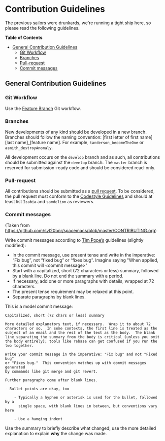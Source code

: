 # Contribution Guidelines

The previous sailors were drunkards, we're running a tight ship here, so please
read the following guidelines.

<!-- markdown-toc start - Don't edit this section. Run M-x markdown-toc-generate-toc again -->
**Table of Contents**

- [General Contribution Guidelines](#general-contribution-guidelines)
    - [Git Workflow](#git-workflow)
    - [Branches](#branches)
    - [Pull-request](#pull-request)
    - [Commit messages](#commit-messages)

<!-- markdown-toc end -->


## General Contribution Guidelines

### Git Workflow
Use the [Feature Branch](https://www.atlassian.com/git/tutorials/comparing-workflows/feature-branch-workflow) Git workflow.

### Branches

New developments of any kind should be developed in a new branch. Branches should
follow the naming convention: [first letter of first name][last name]_[feature name]. 
For example, ```tanderson_becomeTheOne``` or ```asmith_destroyAnomaly```.

All development occurs on the ```develop``` branch and as such, all contributions
should be submitted against the ```develop``` branch. The ```master``` branch is
reserved for submission-ready code and should be considered read-only.

### Pull-request

All contributions should be submitted as a [pull request](https://yangsu.github.io/pull-request-tutorial/). To be considered, the
pull request must conform to the [Codestyle Guidelines](https://github.com/Izabia/DrunkenSailorEngine/blob/master/docs/CODESTYLE.md) and should at least list
``Izabia`` and ``samdelion`` as reviewers.

### Commit messages

(Taken from https://github.com/syl20bnr/spacemacs/blob/master/CONTRIBUTING.org)

Write commit messages according to [Tim Pope’s](http://tbaggery.com/2008/04/19/a-note-about-git-commit-messages.html) guidelines (slightly modified):

* In the commit message, use present tense and write in the imperative: “Fix bug”, not “fixed bug” or 
“fixes bug”. Imagine saying "When applied, this commit will \<commit message\>"
* Start with a capitalized, short (72 characters or less) summary, followed by a blank line.
  Do not end the summary with a period.
* If necessary, add one or more paragraphs with details, wrapped at 72 characters.
* The present tense requirement may be relaxed at this point.
* Separate paragraphs by blank lines.

This is a model commit message:

```
Capitalized, short (72 chars or less) summary

More detailed explanatory text, if necessary.  Wrap it to about 72
characters or so.  In some contexts, the first line is treated as the
subject of an email and the rest of the text as the body.  The blank
line separating the summary from the body is critical (unless you omit
the body entirely); tools like rebase can get confused if you run the
two together.

Write your commit message in the imperative: "Fix bug" and not "Fixed bug"
or "Fixes bug."  This convention matches up with commit messages generated
by commands like git merge and git revert.

Further paragraphs come after blank lines.

- Bullet points are okay, too

    - Typically a hyphen or asterisk is used for the bullet, followed by a
      single space, with blank lines in between, but conventions vary here

    - Use a hanging indent 
```

Use the summary to briefly describe what changed, use the more detailed explanation to explain **why** the change was made.

